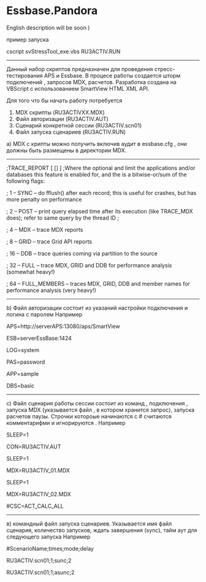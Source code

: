 # Essbase.Pandora 
English description will be soon )

пример запуска 

 cscript svStressTool_exe.vbs RU3ACTIV.RUN

 ------------------
Данный набор скриптов предназначен для проведения стресс-тестирования APS и  Essbase. В процесе работы создается шторм подключений ,  запросов MDX, расчетов. Разработка создана на VBScript с использованием SmartView HTML XML API.

Для того что бы начать работу потребуется 
 1) MDX скрипты (RU3ACTIVХХ.MDX)
 2) Файл авторизации  (RU3ACTIV.AUT)
 3) Сценарий конкретной сессии (RU3ACTIV.scn01)
 4) Файл запуска сценариев (RU3ACTIV.RUN)
 
 
 a) MDX с крипты можно получить включив  аудит в essbase.cfg , они должны быть размещены в директории MDX. 
 
 ------------------
;TRACE_REPORT [<appname> [<dbname>] ] <number>
;Where the optional <appname> and <dbname> limit the applications and/or databases this feature is enabled for, and the <number> is a bitwise-or/sum of the following flags:
  
;    1 – SYNC – do fflush() after each record; this is useful for crashes, but has more penalty on performance

;    2 – POST – print query elapsed time after its execution (like TRACE_MDX does); refer to same query by the thread ID ;

;    4 – MDX – trace MDX reports

;    8 – GRID – trace Grid API reports

;    16 – DDB – trace queries coming via partition to the source

;    32 – FULL – trace MDX, GRID and DDB for performance analysis (somewhat heavy!)

;    64 – FULL_MEMBERS – traces MDX, GRID, DDB and member names for performance analysis (very heavy!)

 ------------------
 
b) Файл авторизации состоит из указаний настройки подключения и логина с паролем  Например 

APS=http://serverAPS:13080/aps/SmartView

ESB=serverEssBase:1424

LOG=system

PAS=password

APP=sample

DBS=basic

 ------------------
 c) Файл сценария работы сессии состоит из команд , подключения , запуска MDX (указывается файл , в котором хранится запрос), запуска расчетов 
 паузы. Строчки котороые начинаются с # считаются комментарифми и игнорируются . Например 
 
SLEEP=1

CON=RU3ACTIV.AUT

SLEEP=1

MDX=RU3ACTIV_01.MDX

SLEEP=1

MDX=RU3ACTIV_02.MDX

#CSC=ACT_CALC_ALL

 ------------------

в) командный файл запуска сценариев. Указывается имя файл сценария, количество запусков, ждать завершения (sync), тайм аут для следующего запуска 
Например 

#ScenarioName;times;mode;delay

RU3ACTIV.scn01;1;sunc;2

RU3ACTIV.scn01;1;asunc;2

  
